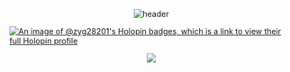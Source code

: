 <div align="center">

![header](https://capsule-render.vercel.app/api?type=waving&height=300&color=gradient&customColorList=24&text=ZG&section=header&reversal=false&textBg=false&fontAlign=50&animation=twinkling&desc=Aspiring%20Developer&fontColor=FFFFFF&fontAlignY=36&descAlignY=60&fontSize=85&descSize=18)

</div>

[![An image of @zyg28201's Holopin badges, which is a link to view their full Holopin profile](https://holopin.me/zyg28201)](https://holopin.io/@zyg28201)

<div align="center">
  <img align="center" class="img" src="https://komarev.com/ghpvc/?username=zyg28201&color=brightgreen&label=Profile+Visits" />
</div>

